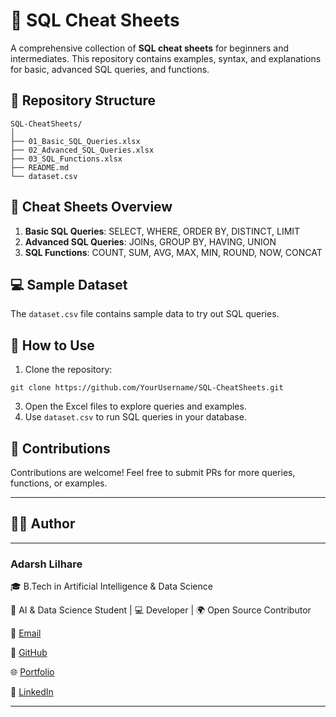 # 📝 SQL Cheat Sheets

A comprehensive collection of **SQL cheat sheets** for beginners and intermediates. This repository contains examples, syntax, and explanations for basic, advanced SQL queries, and functions.

## 📁 Repository Structure

```
SQL-CheatSheets/
│
├── 01_Basic_SQL_Queries.xlsx
├── 02_Advanced_SQL_Queries.xlsx
├── 03_SQL_Functions.xlsx
├── README.md
└── dataset.csv
```

## 📝 Cheat Sheets Overview

1. **Basic SQL Queries**: SELECT, WHERE, ORDER BY, DISTINCT, LIMIT
2. **Advanced SQL Queries**: JOINs, GROUP BY, HAVING, UNION
3. **SQL Functions**: COUNT, SUM, AVG, MAX, MIN, ROUND, NOW, CONCAT

## 💻 Sample Dataset

The `dataset.csv` file contains sample data to try out SQL queries.

## 🔗 How to Use

1. Clone the repository:
```
git clone https://github.com/YourUsername/SQL-CheatSheets.git
```

3. Open the Excel files to explore queries and examples.
4. Use `dataset.csv` to run SQL queries in your database.

## 📌 Contributions

Contributions are welcome! Feel free to submit PRs for more queries, functions, or examples.

--- 

## 👨‍💻 Author

---
### Adarsh Lilhare 

🎓 B.Tech in Artificial Intelligence & Data Science

💼 AI & Data Science Student | 💻 Developer | 🌍 Open Source Contributor

📧 [Email](adarshlilhare@example.com)

🐙 [GitHub](https://github.com/AdarshVL) 

🌐 [Portfolio](https://adarshlilhare.dev)

🔗 [LinkedIn](https://www.linkedin.com/in/adarsh-lilhare-b98a91290/)

---

